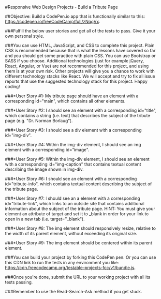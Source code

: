 #Responsive Web Design Projects - Build a Tribute Page

##Objective: Build a CodePen.io app that is functionally similar to this: 
https://codepen.io/freeCodeCamp/full/zNqgVx.

###Fulfill the below user stories and get all of the tests to pass. Give it your own personal style.

###You can use HTML, JavaScript, and CSS to complete this project. Plain CSS is recommended because that is what the lessons have covered so far and you should get some practice with plain CSS. You can use Bootstrap or SASS if you choose. Additional technologies (just for example jQuery, React, Angular, or Vue) are not recommended for this project, and using them is at your own risk. Other projects will give you a chance to work with different technology stacks like React. We will accept and try to fix all issue reports that use the suggested technology stack for this project. Happy coding!

###*User Story #1: My tribute page should have an element with a corresponding id="main", which contains all other elements.

###*User Story #2: I should see an element with a corresponding id="title", which contains a string (i.e. text) that describes the subject of the tribute page (e.g. "Dr. Norman Borlaug").

###*User Story #3: I should see a div element with a corresponding id="img-div".

###*User Story #4: Within the img-div element, I should see an img element with a corresponding id="image".

###*User Story #5: Within the img-div element, I should see an element with a corresponding id="img-caption" that contains textual content describing the image shown in img-div.

###*User Story #6: I should see an element with a corresponding id="tribute-info", which contains textual content describing the subject of the tribute page.

###*User Story #7: I should see an a element with a corresponding id="tribute-link", which links to an outside site that contains additional information about the subject of the tribute page. HINT: You must give your element an attribute of target and set it to _blank in order for your link to open in a new tab (i.e. target="_blank").

###*User Story #8: The img element should responsively resize, relative to the width of its parent element, without exceeding its original size.

###*User Story #9: The img element should be centered within its parent element.

###You can build your project by forking this CodePen pen. Or you can use this CDN link to run the tests in any environment you like: https://cdn.freecodecamp.org/testable-projects-fcc/v1/bundle.js.

###Once you're done, submit the URL to your working project with all its tests passing.

###Remember to use the Read-Search-Ask method if you get stuck.